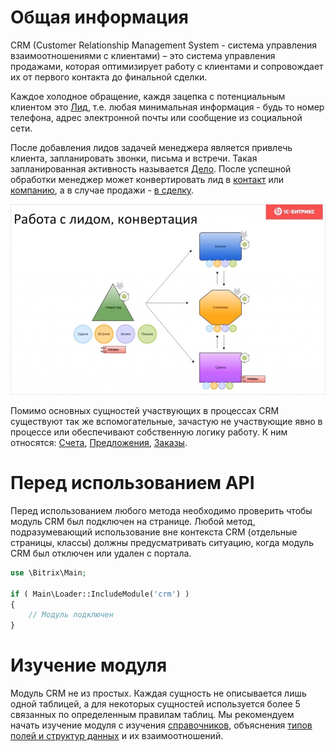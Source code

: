 # Общая информация

CRM (Customer Relationship Management System - cистема управления взаимоотношениями с клиентами) – это система управления продажами, которая оптимизирует работу с клиентами и сопровождает их от первого контакта до финальной сделки.

Каждое холодное обращение, каждя зацепка с потенциальным клиентом это [Лид](/Лид/Описание), т.е. любая минимальная информация - будь то номер телефона, адрес электронной почты или сообщение из социальной сети.

После добавления лидов задачей менеджера является привлечь клиента, запланировать звонки, письма и встречи. Такая запланированная активность называется [Дело](/Дело/index.html). После успешной обработки менеджер может конвертировать лид в [контакт](/Контакт/Описание) или [компанию](/Компания/Описание), а в случае продажи - [в сделку](/Сделка/Описание). 

![Условная схема взаимоотношений](convertation.png)

Помимо основных сущностей участвующих в процессах CRM существуют так же вспомогательные, зачастую не участвующие явно в процессе или обеспечивают собственную логику работу. К ним относятся: [Счета](/Счет), [Предложения](/Предложение), [Заказы](/Заказ/index.html).

# Перед использованием API

Перед использованием любого метода необходимо проверить чтобы модуль CRM был подключен на странице. Любой метод, подразумевающий использование вне контекста CRM (отдельные страницы, классы) должны предусматривать ситуацию, когда модуль CRM был отключен или удален с портала.

```php
use \Bitrix\Main;

if ( Main\Loader::IncludeModule('crm') )
{
    // Модуль подключен
}
```

# Изучение модуля

Модуль CRM не из простых. Каждая сущность не описывается лишь одной таблицей, а для некоторых сущностей используется более 5 связанных по определенным правилам таблиц. Мы рекомендуем начать изучение модуля с изучения [справочников](/Словари/Справочники), объяснения [типов полей и структур данных](/Словари/Структуры_данных) и их взаимоотношений.